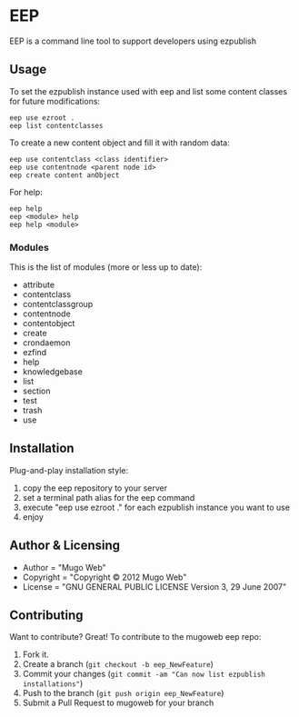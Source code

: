 EEP
=============

EEP is a command line tool to support developers using ezpublish

Usage
-----

To set the ezpublish instance used with eep and list some content
classes for future modifications:

    eep use ezroot .
    eep list contentclasses

To create a new content object and fill it with random data:

    eep use contentclass <class identifier>
    eep use contentnode <parent node id>
    eep create content anObject

For help:

    eep help
    eep <module> help
    eep help <module>

### Modules
This is the list of modules (more or less up to date):
* attribute
* contentclass
* contentclassgroup
* contentnode
* contentobject
* create
* crondaemon
* ezfind
* help
* knowledgebase
* list
* section
* test
* trash
* use

Installation
------------
Plug-and-play installation style:

1. copy the eep repository to your server
2. set a terminal path alias for the eep command
3. execute "eep use ezroot ." for each ezpublish instance you want to use
4. enjoy

Author & Licensing
------------------
* Author = "Mugo Web"
* Copyright = "Copyright © 2012  Mugo Web"
* License = "GNU GENERAL PUBLIC LICENSE Version 3, 29 June 2007"

Contributing
------------
Want to contribute? Great! To contribute to the mugoweb eep repo:

1. Fork it.
2. Create a branch (`git checkout -b eep_NewFeature`)
3. Commit your changes (`git commit -am "Can now list ezpublish installations"`)
4. Push to the branch (`git push origin eep_NewFeature`)
5. Submit a Pull Request to mugoweb for your branch
